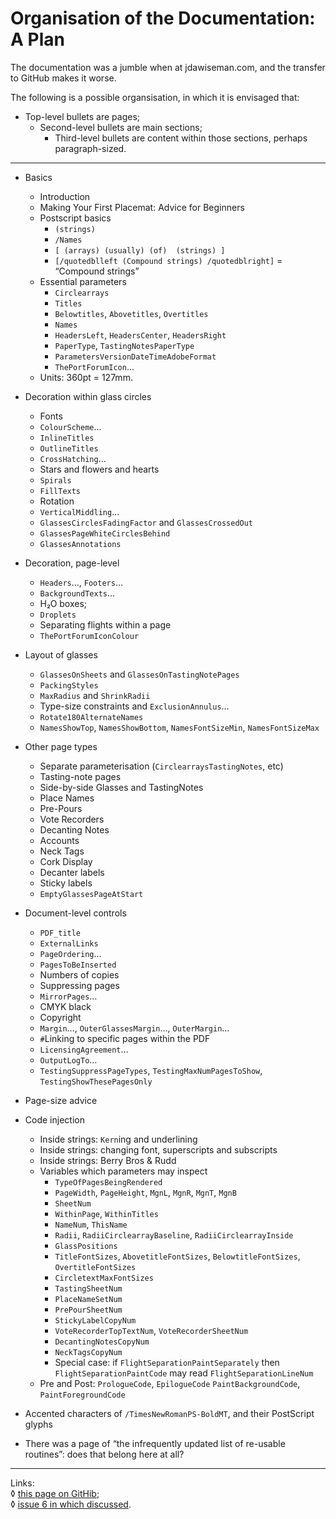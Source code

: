 # Organisation of the Documentation: A Plan


The documentation was a jumble when at jdawiseman.com, and the transfer to GitHub makes it worse. 

The following is a possible organsisation, in which it is envisaged that:
- Top-level bullets are pages;
	* Second-level bullets are main sections;
		- Third-level bullets are content within those sections, perhaps paragraph-sized.

----

- Basics
	* Introduction
	* Making Your First Placemat: Advice for Beginners
	* Postscript basics
		- `(strings)`
		- `/Names`
		- `[ (arrays) (usually) (of)  (strings) ]`
		- `[/quotedblleft (Compound strings) /quotedblright]` = &ldquo;Compound strings&rdquo;
	* Essential parameters
		- `Circlearrays`
		- `Titles`
		- `Belowtitles`, `Abovetitles`, `Overtitles`
		- `Names`
		- `HeadersLeft`, `HeadersCenter`, `HeadersRight`
		- `PaperType`, `TastingNotesPaperType`
		- `ParametersVersionDateTimeAdobeFormat`
		- `ThePortForumIcon`&hellip;
	* Units: 360pt = 127mm.

- Decoration within glass circles
	* Fonts
	* `ColourScheme`&hellip;
	* `InlineTitles`
	* `OutlineTitles`
	* `CrossHatching`&hellip;
	* Stars and flowers and hearts
	* `Spirals`
	* `FillTexts` 
	* Rotation
	* `VerticalMiddling`&hellip;
	* `GlassesCirclesFadingFactor` and `GlassesCrossedOut`
	* `GlassesPageWhiteCirclesBehind`
	* `GlassesAnnotations`

- Decoration, page-level
	* `Headers`&hellip;, `Footers`&hellip;
	* `BackgroundTexts`&hellip;
	* H&#8322;O boxes;	
	* `Droplets`
	* Separating flights within a page
	* `ThePortForumIconColour`

- Layout of glasses
	* `GlassesOnSheets` and `GlassesOnTastingNotePages`
	* `PackingStyles`
	* `MaxRadius` and `ShrinkRadii`
	* Type-size constraints and `ExclusionAnnulus`&hellip;
	* `Rotate180AlternateNames`
	* `NamesShowTop`, `NamesShowBottom`, `NamesFontSizeMin`, `NamesFontSizeMax`

- Other page types
	* Separate parameterisation (`CirclearraysTastingNotes`, etc)
	* Tasting-note pages
	* Side-by-side Glasses and TastingNotes
	* Place Names
	* Pre-Pours
	* Vote Recorders
	* Decanting Notes
	* Accounts
	* Neck Tags
	* Cork Display
	* Decanter labels
	* Sticky labels
	* `EmptyGlassesPageAtStart`

- Document-level controls
	* `PDF_title`
	* `ExternalLinks`
	* `PageOrdering`&hellip;
	* `PagesToBeInserted`
	* Numbers of copies
	* Suppressing pages
	* `MirrorPages`&hellip;
	* CMYK black
	* Copyright
	* `Margin`&hellip;, `OuterGlassesMargin`&hellip;, `OuterMargin`&hellip;
	* `#`Linking to specific pages within the PDF
	* `LicensingAgreement`&hellip;
	* `OutputLogTo`&hellip;
	* `TestingSuppressPageTypes`, `TestingMaxNumPagesToShow`, `TestingShowThesePagesOnly`

- Page-size advice

- Code injection
	* Inside strings: `Kern`ing and underlining
	* Inside strings: changing font, superscripts and subscripts
	* Inside strings: Berry Bros & Rudd
	* Variables which parameters may inspect
		- `TypeOfPagesBeingRendered`
		- `PageWidth`, `PageHeight`, `MgnL`, `MgnR`, `MgnT`, `MgnB`
		- `SheetNum`
		- `WithinPage`, `WithinTitles`
		- `NameNum`, `ThisName`
		- `Radii`, `RadiiCirclearrayBaseline`, `RadiiCirclearrayInside`
		- `GlassPositions`
		- `TitleFontSizes`, `AbovetitleFontSizes`, `BelowtitleFontSizes`, `OvertitleFontSizes`
		- `CircletextMaxFontSizes`
		- `TastingSheetNum`
		- `PlaceNameSetNum`
		- `PrePourSheetNum`
		- `StickyLabelCopyNum`
		- `VoteRecorderTopTextNum`, `VoteRecorderSheetNum`
		- `DecantingNotesCopyNum`
		- `NeckTagsCopyNum`
		- Special case: if `FlightSeparationPaintSeparately` then `FlightSeparationPaintCode` may read `FlightSeparationLineNum`
	* Pre and Post: `PrologueCode`, `EpilogueCode` `PaintBackgroundCode`, `PaintForegroundCode`



- Accented characters of `/TimesNewRomanPS-BoldMT`, and their PostScript glyphs

- There was a page of &ldquo;the infrequently updated list of re-usable routines&rdquo;: does that belong here at all?

----

Links:  
◊ [this page on GitHib](https://github.com/jdaw1/placemat/blob/main/meta/Documentation_organisation_plan.md);  
◊ [issue 6 in which discussed](https://github.com/jdaw1/placemat/issues/6).
